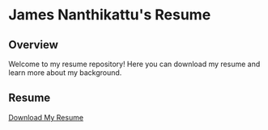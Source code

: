 # James Nanthikattu's Resume

## Overview
Welcome to my resume repository! Here you can download my resume and learn more about my background.

## Resume
[Download My Resume](https://github.com/jamestnanthikattu/James-Resume/blob/main/James%20Nanthikattu%20Resume.pdf)
